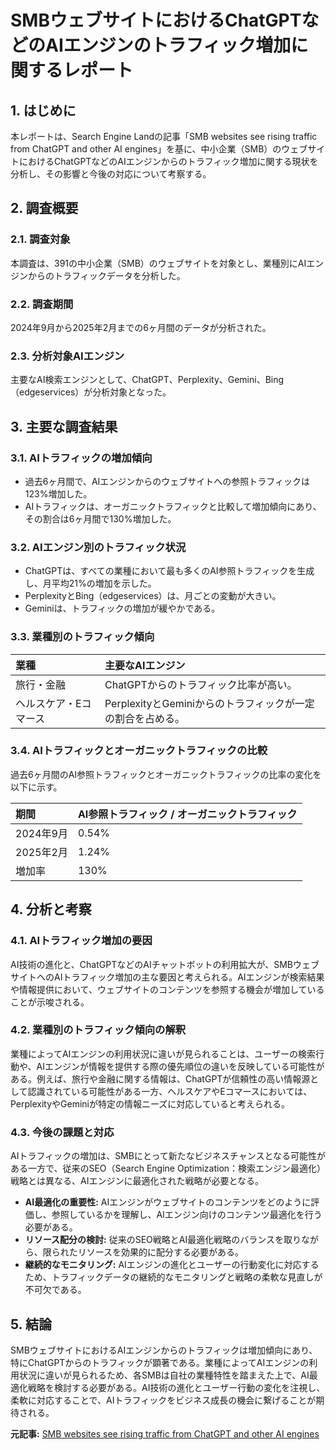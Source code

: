 # SMBウェブサイトにおけるChatGPTなどのAIエンジンのトラフィック増加に関するレポート

## 1. はじめに

本レポートは、Search Engine Landの記事「SMB websites see rising traffic from ChatGPT and other AI engines」を基に、中小企業（SMB）のウェブサイトにおけるChatGPTなどのAIエンジンからのトラフィック増加に関する現状を分析し、その影響と今後の対応について考察する。

## 2. 調査概要

### 2.1. 調査対象

本調査は、391の中小企業（SMB）のウェブサイトを対象とし、業種別にAIエンジンからのトラフィックデータを分析した。

### 2.2. 調査期間

2024年9月から2025年2月までの6ヶ月間のデータが分析された。

### 2.3. 分析対象AIエンジン

主要なAI検索エンジンとして、ChatGPT、Perplexity、Gemini、Bing（edgeservices）が分析対象となった。

## 3. 主要な調査結果

### 3.1. AIトラフィックの増加傾向

* 過去6ヶ月間で、AIエンジンからのウェブサイトへの参照トラフィックは123%増加した。
* AIトラフィックは、オーガニックトラフィックと比較して増加傾向にあり、その割合は6ヶ月間で130%増加した。

### 3.2. AIエンジン別のトラフィック状況

* ChatGPTは、すべての業種において最も多くのAI参照トラフィックを生成し、月平均21%の増加を示した。
* PerplexityとBing（edgeservices）は、月ごとの変動が大きい。
* Geminiは、トラフィックの増加が緩やかである。

### 3.3. 業種別のトラフィック傾向

| 業種 | 主要なAIエンジン |
| :--------- | :------------------------------------------------ |
| 旅行・金融 | ChatGPTからのトラフィック比率が高い。 |
| ヘルスケア・Eコマース | PerplexityとGeminiからのトラフィックが一定の割合を占める。 |

### 3.4. AIトラフィックとオーガニックトラフィックの比較

過去6ヶ月間のAI参照トラフィックとオーガニックトラフィックの比率の変化を以下に示す。

| 期間 | AI参照トラフィック / オーガニックトラフィック |
| :----------- | :------------------------------------------ |
| 2024年9月 | 0.54% |
| 2025年2月 | 1.24% |
| 増加率 | 130% |

## 4. 分析と考察

### 4.1. AIトラフィック増加の要因

AI技術の進化と、ChatGPTなどのAIチャットボットの利用拡大が、SMBウェブサイトへのAIトラフィック増加の主な要因と考えられる。AIエンジンが検索結果や情報提供において、ウェブサイトのコンテンツを参照する機会が増加していることが示唆される。

### 4.2. 業種別のトラフィック傾向の解釈

業種によってAIエンジンの利用状況に違いが見られることは、ユーザーの検索行動や、AIエンジンが情報を提供する際の優先順位の違いを反映している可能性がある。例えば、旅行や金融に関する情報は、ChatGPTが信頼性の高い情報源として認識されている可能性がある一方、ヘルスケアやEコマースにおいては、PerplexityやGeminiが特定の情報ニーズに対応していると考えられる。

### 4.3. 今後の課題と対応

AIトラフィックの増加は、SMBにとって新たなビジネスチャンスとなる可能性がある一方で、従来のSEO（Search Engine Optimization：検索エンジン最適化）戦略とは異なる、AIエンジンに最適化された戦略が必要となる。

* **AI最適化の重要性:** AIエンジンがウェブサイトのコンテンツをどのように評価し、参照しているかを理解し、AIエンジン向けのコンテンツ最適化を行う必要がある。
* **リソース配分の検討:** 従来のSEO戦略とAI最適化戦略のバランスを取りながら、限られたリソースを効果的に配分する必要がある。
* **継続的なモニタリング:** AIエンジンの進化とユーザーの行動変化に対応するため、トラフィックデータの継続的なモニタリングと戦略の柔軟な見直しが不可欠である。

## 5. 結論

SMBウェブサイトにおけるAIエンジンからのトラフィックは増加傾向にあり、特にChatGPTからのトラフィックが顕著である。業種によってAIエンジンの利用状況に違いが見られるため、各SMBは自社の業種特性を踏まえた上で、AI最適化戦略を検討する必要がある。AI技術の進化とユーザー行動の変化を注視し、柔軟に対応することで、AIトラフィックをビジネス成長の機会に繋げることが期待される。


**元記事:** [SMB websites see rising traffic from ChatGPT and other AI engines](https://searchengineland.com/smb-websites-rising-traffic-chatgpt-ai-engines-453201)